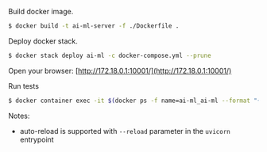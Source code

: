 Build docker image.

```bash
$ docker build -t ai-ml-server -f ./Dockerfile .
```

Deploy docker stack.

```bash
$ docker stack deploy ai-ml -c docker-compose.yml --prune
```

Open your browser: [http://172.18.0.1:10001/](http://172.18.0.1:10001/)

Run tests
```bash
$ docker container exec -it $(docker ps -f name=ai-ml_ai-ml --format "{{.ID}}") pytest
```

Notes:
 - auto-reload is supported with `--reload` parameter in the `uvicorn` entrypoint